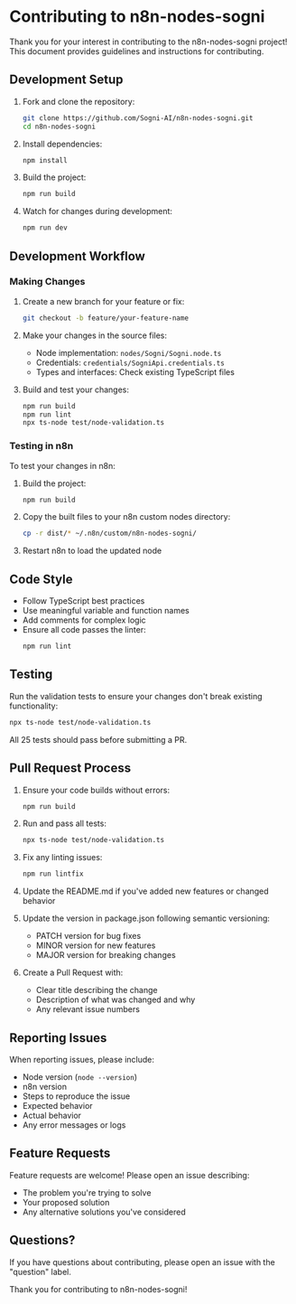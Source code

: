 # Contributing to n8n-nodes-sogni

Thank you for your interest in contributing to the n8n-nodes-sogni project! This document provides guidelines and instructions for contributing.

## Development Setup

1. Fork and clone the repository:
   ```bash
   git clone https://github.com/Sogni-AI/n8n-nodes-sogni.git
   cd n8n-nodes-sogni
   ```

2. Install dependencies:
   ```bash
   npm install
   ```

3. Build the project:
   ```bash
   npm run build
   ```

4. Watch for changes during development:
   ```bash
   npm run dev
   ```

## Development Workflow

### Making Changes

1. Create a new branch for your feature or fix:
   ```bash
   git checkout -b feature/your-feature-name
   ```

2. Make your changes in the source files:
   - Node implementation: `nodes/Sogni/Sogni.node.ts`
   - Credentials: `credentials/SogniApi.credentials.ts`
   - Types and interfaces: Check existing TypeScript files

3. Build and test your changes:
   ```bash
   npm run build
   npm run lint
   npx ts-node test/node-validation.ts
   ```

### Testing in n8n

To test your changes in n8n:

1. Build the project:
   ```bash
   npm run build
   ```

2. Copy the built files to your n8n custom nodes directory:
   ```bash
   cp -r dist/* ~/.n8n/custom/n8n-nodes-sogni/
   ```

3. Restart n8n to load the updated node

## Code Style

- Follow TypeScript best practices
- Use meaningful variable and function names
- Add comments for complex logic
- Ensure all code passes the linter:
  ```bash
  npm run lint
  ```

## Testing

Run the validation tests to ensure your changes don't break existing functionality:

```bash
npx ts-node test/node-validation.ts
```

All 25 tests should pass before submitting a PR.

## Pull Request Process

1. Ensure your code builds without errors:
   ```bash
   npm run build
   ```

2. Run and pass all tests:
   ```bash
   npx ts-node test/node-validation.ts
   ```

3. Fix any linting issues:
   ```bash
   npm run lintfix
   ```

4. Update the README.md if you've added new features or changed behavior

5. Update the version in package.json following semantic versioning:
   - PATCH version for bug fixes
   - MINOR version for new features
   - MAJOR version for breaking changes

6. Create a Pull Request with:
   - Clear title describing the change
   - Description of what was changed and why
   - Any relevant issue numbers

## Reporting Issues

When reporting issues, please include:

- Node version (`node --version`)
- n8n version
- Steps to reproduce the issue
- Expected behavior
- Actual behavior
- Any error messages or logs

## Feature Requests

Feature requests are welcome! Please open an issue describing:

- The problem you're trying to solve
- Your proposed solution
- Any alternative solutions you've considered

## Questions?

If you have questions about contributing, please open an issue with the "question" label.

Thank you for contributing to n8n-nodes-sogni!